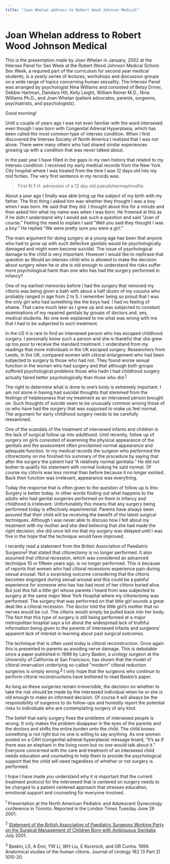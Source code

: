 ```yaml
---
title: "Joan Whelan address to Robert Wood Johnson Medical"
---
```


# Joan Whelan address to Robert Wood Johnson Medical

<p>This is the presentation made by Joan Whelan in January, 2002 at the Intersex Panel for Sex Week at the Robert Wood Johnson Medical School. Sex Week, a required part of the curriculum for second year medical students, is a yearly series of lectures, workshops and discussion groups on a wide range of topics concerning human sexuality. The Intersex Panel was arranged by psychologist Nina Williams and consisted of Betsy Driver, Debbie Hartman, Dandara Hill, Kelly Leight, William Reiner M.D., Nina Williams Ph.D., and Joan Whelan (patient advocates, parents, surgeons, psychiatrists, and psychologists).  </p>

<p>Good morning!  </p>

<p>Until a couple of years ago I was not even familiar with the word intersexed even though I was born with Congenital Adrenal Hyperplasia, which has been called the most common type of intersex condition. When I first discovered the Intersex Society of North America I realized that I was not alone. There were many others who had shared similar experiences growing up with a condition that was never talked about.  </p>

<p>In the past year I have filled in the gaps in my own history that related to my intersex condition. I received my early medical records from the New York City hospital where I was treated from the time I was 12 days old into my mid forties. The very first sentence in my records was:  </p>

<blockquote>
	<p>First N.Y.H. admission of a 12 day old pseudohermaphrodite.  </p>
</blockquote>

<p>About a year ago I finally was able bring up the subject of my birth with my father. The first thing I asked him was whether they thought I was a boy when I was born. He said that they did. I thought about this for a minute and then asked him what my name was when I was born. He frowned at this as if he didn t understand why I would ask such a question and said &#8220;Joan of course.&#8221; Feeling the need to explain I said &#8220;Well you said they thought I was a boy.&#8221; He replied &#8220;We were pretty sure you were a girl.&#8221;  </p>

<p>The main argument for doing surgery at a young age has been that anyone who had to grow up with such defective genitals would be psychologically damaged and might even become suicidal. The issue of psychological damage to the child is very important. However I would like to rephrase that question as Would an intersex child who is allowed to make the decision about surgery when he or she is old enough to understand the risks suffer more psychological harm than one who has had the surgery performed in infancy?  </p>

<p>One of my earliest memories before I had the surgery that removed my clitoris was being given a bath with about a half dozen of my cousins who probably ranged in age from 2 to 5. I remember being so proud that I was the only girl who had something like the boys had. I had no feeling of shame. That came much later as I grew up and was subjected to constant examinations of my repaired genitals by groups of doctors and, yes, medical students. No one ever explained to me what was wrong with me that I had to be subjected to such treatment.  </p>

<p>In the US it is rare to find an intersexed person who has escaped childhood surgery. I personally know such a person and she is thankful that she grew up too poor to receive the standard treatment. I understand from my readings that more individuals in the UK escaped surgery. Researchers from Leeds, in the UK, compared women with clitoral enlargement who had been subjected to surgery to those who had not. They found worse sexual function in the women who had surgery and that although both groups suffered psychological problems those who hadn t had childhood surgery actually faired better psychologically than those who did.<sup class="footnote" id="fnrev17241042135d88e5828eba2-1"><a href="#fn17241042135d88e5828eba2-1">1</a></sup>  </p>

<p>The right to determine what is done to one&#8217;s body is extremely important. I am not alone in having had suicidal thoughts that stemmed from the feelings of helplessness that my treatment as an intersexed person brought on. Such thoughts of suicide seem to be unusually common among those of us who have had the surgery that was supposed to make us feel normal. The argument for early childhood surgery needs to be carefully reexamined.  </p>

<p>One of the scandals of the treatment of intersexed infants and children is the lack of surgical follow up into adulthood. Until recently, follow up of surgery on girls consisted of examining the physical appearance of the genitals and the assessment often proclaimed normal appearance and adequate function. In my medical records the surgeon who performed the clitorectomy on me finished his summary of the procedure by saying that after the surgery the patient had &#8220;A relatively normal genitalia.&#8221; He did not bother to qualify his statement with normal looking he said normal. Of course my clitoris was less normal than before because it no longer existed. Back then function was irrelevant, appearance was everything.  </p>

<p>Today the response that is often given to the question of follow up is this: Surgery is better today. In other words finding out what happens to the adults who had genital surgeries performed on them in infancy and childhood is irrelevant. Unfortunately this means that any surgery being performed today is effectively experimental. Parents have always been assured that their child will be receiving the benefit of the latest surgical techniques. Although I was never able to discuss how I felt about my treatment with my mother and she died believing that she had made the right decision; she did once tell me that my surgery was delayed until I was five in the hope that the technique would have improved.  </p>

<p>I recently read a statement from the British Association of Paediatric Surgeons<sup class="footnote" id="fnrev17241042135d88e5828eba2-2"><a href="#fn17241042135d88e5828eba2-2">2</a></sup> that stated that clitorectomy is no longer performed. It also assumed that clitoral recession, which was considered an advanced technique 10 or fifteen years ago, is no longer performed. This is because of reports that women who had clitoral recessions experience pain during sexual arousal. Not a surprising outcome considering that the clitoris becomes engorged during sexual arousal and this could be a painful experience for someone who has has had most of her clitoris buried alive. But just this fall a little girl whose parents I heard from was subjected to surgery at the same major New York Hospital where my clitorectomy was performed. The surgery that was performed on that little girl sounds a great deal like a clitoral recession. The doctor told the little girl&#8217;s mother that no nerves would be cut. The clitoris would simply be pulled back into her body. The fact that this type of surgery is still being performed at a major metropolitan hospital says a lot about the widespread lack of truthful information being given to the parents of intersexed infants and surgeons&#8217; apparent lack of interest in learning about past surgical outcomes.  </p>

<p>The technique that is often used today is clitoral reconstruction. Once again this is presented to parents as avoiding nerve damage. This is debatable since a paper published in 1999 by Larry Baskin, a urology surgeon at the University of California at San Francisco, has shown that the model of clitoral innervation underlying so-called &#8220;modern&#8221; clitoral reduction surgeries is simply wrong.<sup class="footnote" id="fnrev17241042135d88e5828eba2-3"><a href="#fn17241042135d88e5828eba2-3">3</a></sup> I only hope that the surgeons who continue to perform clitoral reconstructions have bothered to read Baskin&#8217;s paper.  </p>

<p>As long as these surgeries remain irreversible, the decision on whether to take the risk should be made by the intersexed individual when he or she is old enough to make an informed decision. Of course it will always be the responsibility of surgeons to do follow-ups and honestly report the potential risks to individuals who are contemplating surgery of any kind.  </p>

<p>The belief that early surgery fixes the problems of intersexed people is wrong. It only makes the problem disappear in the eyes of the parents and the doctors and shifts the entire burden onto the child. The child knows something is not right but no one is willing to say anything. As one women posted on a <span class="caps">CAH</span> (congenital adrenal hyperplasia) message board, &#8220;It&#8217;s as if there was an elephant in the living room but no one would talk about it.&#8221; Everyone concerned with the care and treatment of an intersexed child needs education and counseling to help them to provide the psychological support that the child will need regardless of whether or not surgery is performed.  </p>

<p>I hope I have made you understand why it is important that the current treatment protocol for the intersexed that is centered on surgery needs to be changed to a patient centered approach that stresses education, emotional support and counseling for everyone involved.  </p>

<p class="footnote" id="fn17241042135d88e5828eba2-1"><sup>1</sup> Presentation at the North American Pediatric and Adolescent Gynecology conference in Toronto. Reported in the London Times Tuesday June 26 2001.  </p>

<p class="footnote" id="fn17241042135d88e5828eba2-2"><sup>2</sup> <a href="http://www.baps.org.uk/documents/Intersex%20statement.htm">Statement of the British Association of Paediatric Surgeons Working Party on the Surgical Management of Children Born with Ambiguous Genitalia</a> July 2001.  </p>

<p class="footnote" id="fn17241042135d88e5828eba2-3"><sup>3</sup> Baskin, LS, A Erol, YW Li, WH Liu, E Kurzrock, and GR Cunha. 1999. Anatomical studies of the human clitoris. Journal of Urology 162 (3 Part 2) 1015-20.</p>